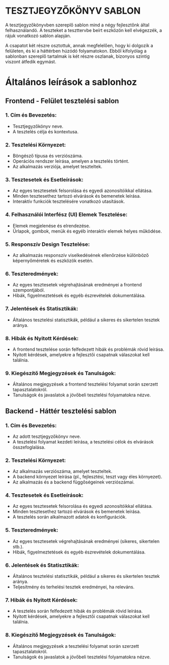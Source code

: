 # TESZTJEGYZŐKÖNYV SABLON
A tesztjegyzőkönyvben szereplő sablon mind a négy fejlesztőnk által felhasználandó. A teszteket a teszttervbe beírt eszközön kell elvégezzék, a rájuk vonatkozó sablon alapján.

A csapatot két részre osztottuk, annak megfelelően, hogy ki dolgozik a felületen, és ki a háttérben húzódó folyamatokon. Ebből kifolyólag a sablonban szereplő tartalmak is két részre oszlanak, bizonyos szintig viszont átfedik egymást.
# Általános leírások a sablonhoz
## Frontend - Felület tesztelési sablon

### 1. Cím és Bevezetés:
   * Tesztjegyzőkönyv neve.
   * A tesztelés célja és kontextusa.

### 2. Tesztelési Környezet:
   * Böngésző típusa és verziószáma.
   * Operációs rendszer leírása, amelyen a tesztelés történt.
   * Az alkalmazás verziója, amelyet teszteltek.

### 3. Tesztesetek és Esetleírások:
   * Az egyes tesztesetek felsorolása és egyedi azonosítóikkal ellátása.
   * Minden tesztesethez tartozó elvárások és bemenetek leírása.
   * Interaktív funkciók tesztelésére vonatkozó utasítások.

### 4. Felhasználói Interfész (UI) Elemek Tesztelése:
   * Elemek megjelenése és elrendezése.
   * Űrlapok, gombok, menük és egyéb interaktív elemek helyes működése.

### 5. Responszív Design Tesztelése:
   * Az alkalmazás responszív viselkedésének ellenőrzése különböző képernyőméretek és eszközök esetén.

### 6. Teszteredmények:
   * Az egyes tesztesetek végrehajtásának eredményei a frontend szempontjából.
   * Hibák, figyelmeztetések és egyéb észrevételek dokumentálása.

### 7. Jelentések és Statisztikák:
   * Általános tesztelési statisztikák, például a sikeres és sikertelen tesztek aránya.

### 8. Hibák és Nyitott Kérdések:
   * A frontend tesztelése során felfedezett hibák és problémák rövid leírása.
   * Nyitott kérdések, amelyekre a fejlesztői csapatnak válaszokat kell találnia.

### 9. Kiegészítő Megjegyzések és Tanulságok:
   * Általános megjegyzések a frontend tesztelési folyamat során szerzett tapasztalatokról.
   * Tanulságok és javaslatok a jövőbeli tesztelési folyamatokra nézve.


## Backend - Háttér tesztelési sablon

### 1. Cím és Bevezetés:
   * Az adott tesztjegyzőkönyv neve.
   * A tesztelési folyamat kezdeti leírása, a tesztelési célok és elvárások összefoglalása.

### 2. Tesztelési Környezet:
   * Az alkalmazás verziószáma, amelyet teszteltek.
   * A backend környezet leírása (pl., fejlesztési, teszt vagy éles környezet).
   * Az alkalmazás és a backend függőségeinek verziószámai.

### 4. Tesztesetek és Esetleírások:
   * Az egyes tesztesetek felsorolása és egyedi azonosítóikkal ellátása.
   * Minden tesztesethez tartozó elvárások és bemenetek leírása.
   * A tesztelés során alkalmazott adatok és konfigurációk.

### 5. Teszteredmények:
   * Az egyes tesztesetek végrehajtásának eredményei (sikeres, sikertelen stb.).
   * Hibák, figyelmeztetések és egyéb észrevételek dokumentálása.

### 6. Jelentések és Statisztikák:
   * Általános tesztelési statisztikák, például a sikeres és sikertelen tesztek aránya.
   * Teljesítmény és terhelési tesztek eredményei, ha releváns.

### 7. Hibák és Nyitott Kérdések:
   * A tesztelés során felfedezett hibák és problémák rövid leírása.
   * Nyitott kérdések, amelyekre a fejlesztői csapatnak válaszokat kell találnia.

### 8. Kiegészítő Megjegyzések és Tanulságok:
   * Általános megjegyzések a tesztelési folyamat során szerzett tapasztalatokról.
   * Tanulságok és javaslatok a jövőbeli tesztelési folyamatokra nézve.
